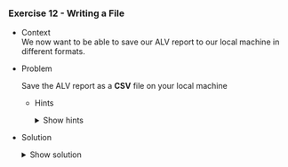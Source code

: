 ### Exercise 12 - Writing a File

- Context \
    We now want to be able to save our ALV report to our local machine in different formats.

- Problem 

    Save the ALV report as a **CSV** file on your local machine

    - Hints 
        <details>
        <summary>Show hints</summary>
        
       * Use the **GUI_DOWNLOAD** function module and the **FILE_SAVE_DIALOG** method of the **CL_GUI_FRONTEND_SERVICES** class to save your ALV report to your local machine. 
        </details>


 
        
        

- Solution
    <details>
    <summary>Show solution</summary>

    Let's start off with a few data declarations that will hold the relevant information for converting and saving our ALV report

    ```abap
    FORM CONVERT_CSV.
        DATA :
            IT_DOWNLOADABLE TYPE TABLE OF ZTLISTE_SALARIES_FULL,
            LD_FILENAME     TYPE STRING,
            LD_PATH         TYPE STRING,
            LD_FULLPATH     TYPE STRING,
            LD_RESULT       TYPE I.
    ENDFORM.
    ```
    Now lets fetch the rows we want to save (if no rows are selected, we save all of them)

    ```abap
    FORM CONVERT_CSV.
    DATA :
        IT_DOWNLOADABLE TYPE TABLE OF ZTLISTE_SALARIES_FULL,
        LD_FILENAME     TYPE STRING,
        LD_PATH         TYPE STRING,
        LD_FULLPATH     TYPE STRING,
        LD_RESULT       TYPE I.



    " get selected rows and append them to internal table that will be downloaded
    CALL METHOD GRID0100->GET_SELECTED_ROWS
        IMPORTING
        ET_INDEX_ROWS = I_SELECTED_ROWS.
    LOOP AT I_SELECTED_ROWS INTO W_SELECTED_ROWS.
        READ TABLE WS_LISTE_SALARIES_FULL INTO WA INDEX W_SELECTED_ROWS.
        APPEND WA TO IT_DOWNLOADABLE.
    ENDLOOP.

    " if no rows are selected, append every row to IT_DOWNLOADABLE
    IF IT_DOWNLOADABLE IS INITIAL.
        IT_DOWNLOADABLE[] = WS_LISTE_SALARIES_FULL[].
    ENDIF.
    ENDFORM.
    ```

    Now let's call the **FILE_SAVE_DIALOG** method to choose where we will save the file

    ```abap
        " display file save window and fetch file name and file path
    CALL METHOD CL_GUI_FRONTEND_SERVICES=>FILE_SAVE_DIALOG
        EXPORTING
    *     window_title      = ' '
        DEFAULT_EXTENSION = 'CSV'
        DEFAULT_FILE_NAME = 'lISTE_SALARIES'
        INITIAL_DIRECTORY = 'c:\'
        CHANGING
        FILENAME          = LD_FILENAME
        PATH              = LD_PATH
        FULLPATH          = LD_FULLPATH
        USER_ACTION       = LD_RESULT.
    ```

    Finally, let's save the file in CSV format

    ```abap
    " save file using full_path = file_path + file_name
    CALL FUNCTION 'GUI_DOWNLOAD'
        EXPORTING
        FILENAME              = LD_FULLPATH  " File name including path, give CSV as extention of the file
        FILETYPE              = 'ASC'
        WRITE_FIELD_SEPARATOR = ','    " Provide comma as separator
        TABLES
        DATA_TAB              = IT_DOWNLOADABLE     " Pass the Output internal table
        EXCEPTIONS
        OTHERS                = 22.
    IF SY-SUBRC <> 0.
    * MESSAGE ID SY-MSGID TYPE SY-MSGTY NUMBER SY-MSGNO
    *         WITH SY-MSGV1 SY-MSGV2 SY-MSGV3 SY-MSGV4.
    ENDIF.
    ```
    We can now select rows and choose where to save them on our local storage


    ![Save](https://github.com/Fabeure/ABAP-Initiation/blob/main/Images/Save.png?raw=true)

    ![CSV](https://github.com/Fabeure/ABAP-Initiation/blob/main/Images/CSV.png?raw=true)

    

    </details>



